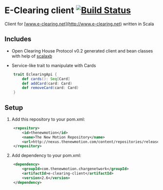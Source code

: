 # E-Clearing client [![Build Status](https://secure.travis-ci.org/thenewmotion/e-clearing-client.png)](http://travis-ci.org/thenewmotion/e-clearing-client)

Client for [www.e-clearing.net](http://www.e-clearing.net) written in Scala

## Includes

* Open Clearing House Protocol v0.2 generated client and bean classes with help of [scalaxb](http://scalaxb.org)

* Service-like trait to manipulate with Cards
```scala
    trait EclearingApi {
        def cards(): Seq[Card]
        def addCard(card: Card)
        def removeCard(card: Card)
    }
```

## Setup

1. Add this repository to your pom.xml:
```xml
    <repository>
        <id>thenewmotion</id>
        <name>The New Motion Repository</name>
        <url>http://nexus.thenewmotion.com/content/repositories/releases-public</url>
    </repository>
```

2. Add dependency to your pom.xml:
```xml
    <dependency>
        <groupId>com.thenewmotion.chargenetwork</groupId>
        <artifactId>e-clearing-client</artifactId>
        <version>2.6</version>
    </dependency>
```